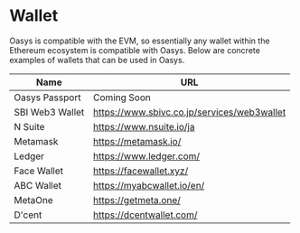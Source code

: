 ---
---

# Wallet
Oasys is compatible with the EVM, so essentially any wallet within the Ethereum ecosystem is compatible with Oasys. Below are concrete examples of wallets that can be used in Oasys.

|Name|URL|
|--|---------|
|Oasys Passport|Coming Soon|
|SBI Web3 Wallet|https://www.sbivc.co.jp/services/web3wallet|
|N Suite|https://www.nsuite.io/ja|
|Metamask|https://metamask.io/|
|Ledger|https://www.ledger.com/|
|Face Wallet|https://facewallet.xyz/|
|ABC Wallet|https://myabcwallet.io/en/|
|MetaOne|https://getmeta.one/|
|D'cent|https://dcentwallet.com/|

